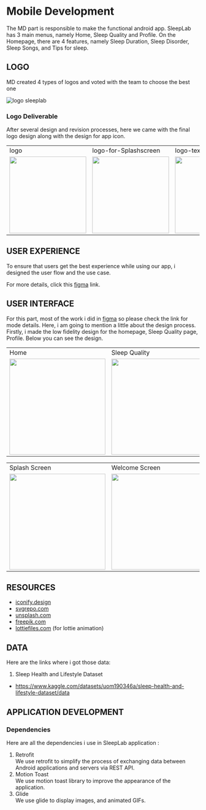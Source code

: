 # Mobile Development
The MD part is responsible to make the functional android app. SleepLab has 3 main menus, namely Home, Sleep Quality and Profile. 
On the Homepage, there are 4 features, namely Sleep Duration, Sleep Disorder, Sleep Songs, and Tips for sleep.

## LOGO
[logo-sleeplab]:https://github.com/abdulrohman19/SleepLab/blob/android-developer/Logo/4%20Logos.png
MD created 4 types of logos and voted with the team to choose the best one

![logo sleeplab][logo-sleeplab]

### Logo Deliverable
[logo]:https://github.com/abdulrohman19/SleepLab/blob/android-developer/Logo/Logo.png
[logo-for-splashscreen]:https://github.com/abdulrohman19/SleepLab/blob/android-developer/Logo/logo%20splash.png
[logotext]:https://github.com/abdulrohman19/SleepLab/blob/android-developer/Logo/logotext.png
[logo-with-text]:https://github.com/abdulrohman19/SleepLab/blob/android-developer/Logo/logowithtext.png
[icon]:https://github.com/abdulrohman19/SleepLab/blob/android-developer/Logo/icon.png
After several design and revision processes, here we came with the final logo design along with the design for app icon.
<table>
  <tr>
    <td>logo</td>
     <td>logo-for-Splashscreen</td>
     <td>logo-text</td>
    <td>logo-with-text</td>
     <td>icon</td>
  </tr>
  <tr>
    <td><img src="https://github.com/abdulrohman19/SleepLab/blob/android-developer/Logo/Logo.png" width=200></td>
    <td><img src="https://github.com/abdulrohman19/SleepLab/blob/android-developer/Logo/logo%20splash.png" width=200 ></td>
    <td><img src="https://github.com/abdulrohman19/SleepLab/blob/android-developer/Logo/logotext.png" width=200 ></td>
    <td><img src="https://github.com/abdulrohman19/SleepLab/blob/android-developer/Logo/logowithtext.png" width=200></td>
    <td><img src="https://github.com/abdulrohman19/SleepLab/blob/android-developer/Logo/icon.png" width=200 ></td>
  </tr>
 </table>
 
## USER EXPERIENCE
[figma-link]:https://www.figma.com/file/TRjIfkDYZof7YMZSXt3zAA/UI?type=design&node-id=0%3A1&mode=design&t=6AjMEUhFaRuDBLpL-1
To ensure that users get the best experience while using our app, i designed the user flow and the use case.

For more details, click this [figma][figma-link] link.

## USER INTERFACE
For this part, most of the work i did in [figma][figma-link] so please check the link for mode details. Here, i am going to mention a little about the design process. Firstly, i made the low fidelity design for the homepage, Sleep Quality page, Profile. Below you can see the design.


 <table>
  <tr>
     <td>Home</td>
     <td>Sleep Quality</td>
     <td>Profile</td>
  </tr>
  <tr>
    <td><img src="https://github.com/abdulrohman19/SleepLab/blob/android-developer/UIUX/Home.png" width=250 ></td>
    <td><img src="https://github.com/abdulrohman19/SleepLab/blob/android-developer/UIUX/Sleep%20Quality.png" width=250></td>
    <td><img src="https://github.com/abdulrohman19/SleepLab/blob/android-developer/UIUX/Profile.png" width=250></td>
  </tr>
 </table>
  <table>
  <tr>
     <td>Splash Screen</td>
     <td>Welcome Screen </td>
     <td>Login Screen</td>
    <td>Signup Screen</td>
  </tr>
  <tr>
    <td><img src="https://github.com/abdulrohman19/SleepLab/blob/android-developer/UIUX/Splash%20screen.png" width=250 ></td>
    <td><img src="https://github.com/abdulrohman19/SleepLab/blob/android-developer/UIUX/Welcome%20Screen.png" width=250></td>
    <td><img src="https://github.com/abdulrohman19/SleepLab/blob/android-developer/UIUX/login%20screen.png" width=250></td>
    <td><img src="https://github.com/abdulrohman19/SleepLab/blob/android-developer/UIUX/signup%20screen.png" width=250></td>
    
  </tr>
 </table>

## RESOURCES
- [iconify.design](https://iconify.design/)
- [svgrepo.com](https://www.svgrepo.com/)
- [unsplash.com](https://unsplash.com/)
- [freepik.com](https://www.freepik.com/home)
- [lottiefiles.com](https://lottiefiles.com/) (for lottie animation)

## DATA <br>
Here are the links where i got those data:
1. Sleep Health and Lifestyle Dataset
- https://www.kaggle.com/datasets/uom190346a/sleep-health-and-lifestyle-dataset/data

## APPLICATION DEVELOPMENT

### Dependencies
Here are all the dependencies i use in SleepLab application :

1. Retrofit <br>
We use retrofit to simplify the process of exchanging data between Android applications and servers via REST API.
2. Motion Toast <br>
We use motion toast library to  improve the appearance of the application.
3. Glide <br>
We use glide to display images, and animated GIFs.

